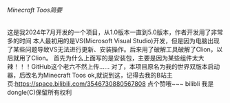 ###### Minecraft Toos简要
这是我2024年7月开发的一个项目，从1.0版本一直到5.0版本，作者开发用了非常多的时间
本人最初用的是VS(Microsoft Visual Studio)开发，但是因为电脑出现了某些问题导致VS无法进行更新、安装操作。后来用了破解工具破解了Clion，以后就用了Clion。
首先为什么上面写的是安装包，主要是因为某些组件太大辣！！！GitHub这个老六不然上传......
对了，本项目原名为我的世界双版本启动器，后改名为Minecraft Toos
ok,就说到这，记得去我的B站主页:https://space.bilibili.com/3546730880567808   点个赞哦~~~
bilibli 我是dongle(C)保留所有权利
